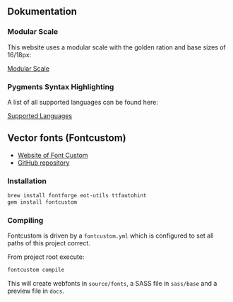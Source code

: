 ## Dokumentation

### Modular Scale

This website uses a modular scale with the golden ration and base sizes of 16/18px:

[Modular Scale](http://www.modularscale.com/?16&px&1.778&web&table)

### Pygments Syntax Highlighting

A list of all supported languages can be found here:

[Supported Languages](http://pygments.org/languages/)

## Vector fonts (Fontcustom)

* [Website of Font Custom](http://fontcustom.com/)
* [GitHub repository](https://github.com/FontCustom/fontcustom)

### Installation

```bash
brew install fontforge eot-utils ttfautohint
gem install fontcustom
```
### Compiling

Fontcustom is driven by a `fontcustom.yml` which is configured to set all paths of this project correct.

From project root execute:

```bash
fontcustom compile
```

This will create webfonts in `source/fonts`, a SASS file in `sass/base` and a preview file in `docs`.
